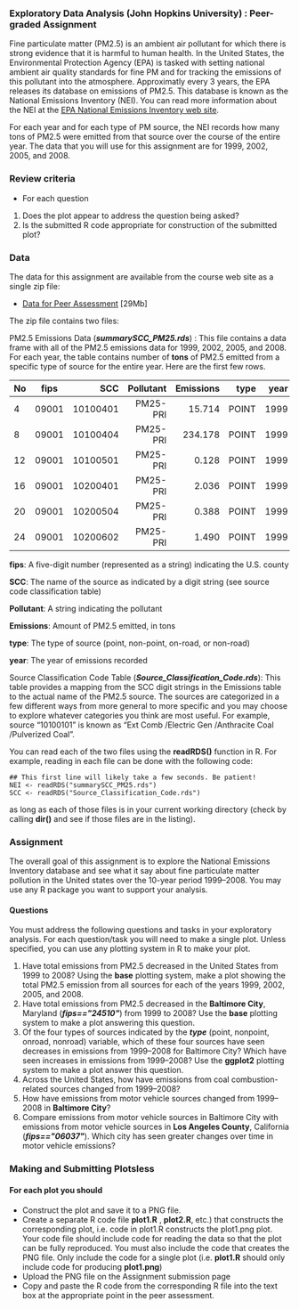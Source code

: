 ### Exploratory Data Analysis (John Hopkins University) : Peer-graded Assignment

Fine particulate matter (PM2.5) is an ambient air pollutant for which there is strong evidence that it is harmful to human health. In the United States, the Environmental Protection Agency (EPA) is tasked with setting national ambient air quality standards for fine PM and for tracking the emissions of this pollutant into the atmosphere. Approximatly every 3 years, the EPA releases its database on emissions of PM2.5. This database is known as the National Emissions Inventory (NEI). You can read more information about the NEI at the [EPA National Emissions Inventory web site](http://www.epa.gov/ttn/chief/eiinformation.html).

For each year and for each type of PM source, the NEI records how many tons of PM2.5 were emitted from that source over the course of the entire year. The data that you will use for this assignment are for 1999, 2002, 2005, and 2008.

### Review criteria
* For each question

1. Does the plot appear to address the question being asked?
2. Is the submitted R code appropriate for construction of the submitted plot?

### Data
The data for this assignment are available from the course web site as a single zip file:

* [Data for Peer Assessment](https://d396qusza40orc.cloudfront.net/exdata%2Fdata%2FNEI_data.zip) [29Mb]

The zip file contains two files:

PM2.5 Emissions Data (**_summarySCC_PM25.rds_**) : This file contains a data frame with all of the PM2.5 emissions data for 1999, 2002, 2005, and 2008. For each year, the table contains number of **tons** of PM2.5 emitted from a specific type of source for the entire year. Here are the first few rows.

| No | fips  |  SCC     | Pollutant| Emissions| type  | year |
| -- |:-----:| --------:| --------:| --------:| -----:| ----:|
| 4  | 09001 | 10100401 | PM25-PRI |   15.714 | POINT | 1999 |
| 8  | 09001 | 10100404 | PM25-PRI |  234.178 | POINT | 1999 |
| 12 | 09001 | 10100501 | PM25-PRI |    0.128 | POINT | 1999 |
| 16 | 09001 | 10200401 | PM25-PRI |    2.036 | POINT | 1999 |
| 20 | 09001 | 10200504 | PM25-PRI |    0.388 | POINT | 1999 |
| 24 | 09001 | 10200602 | PM25-PRI |    1.490 | POINT | 1999 |

**fips**: A five-digit number (represented as a string) indicating the U.S. county

**SCC**: The name of the source as indicated by a digit string (see source code classification table)

**Pollutant**: A string indicating the pollutant

**Emissions**: Amount of PM2.5 emitted, in tons

**type**: The type of source (point, non-point, on-road, or non-road)

**year**: The year of emissions recorded

Source Classification Code Table (**_Source_Classification_Code.rds_**): This table provides a mapping from the SCC digit strings in the Emissions table to the actual name of the PM2.5 source. The sources are categorized in a few different ways from more general to more specific and you may choose to explore whatever categories you think are most useful. For example, source “10100101” is known as “Ext Comb /Electric Gen /Anthracite Coal /Pulverized Coal”.

You can read each of the two files using the **readRDS()** function in R. For example, reading in each file can be done with the following code:
```
## This first line will likely take a few seconds. Be patient!
NEI <- readRDS("summarySCC_PM25.rds")
SCC <- readRDS("Source_Classification_Code.rds")
```
as long as each of those files is in your current working directory (check by calling **dir()** and see if those files are in the listing).

### Assignment

The overall goal of this assignment is to explore the National Emissions Inventory database and see what it say about fine particulate matter pollution in the United states over the 10-year period 1999–2008. You may use any R package you want to support your analysis.

#### Questions

 You must address the following questions and tasks in your exploratory analysis. For each question/task you will need to make a single  plot. Unless specified, you can use any plotting system in R to make your plot.

1. Have total emissions from PM2.5 decreased in the United States from 1999 to 2008? Using the **base** plotting system, make a plot showing the total PM2.5 emission from all sources for each of the years 1999, 2002, 2005, and 2008.
2. Have total emissions from PM2.5 decreased in the **Baltimore City**, Maryland (**_fips=="24510"_**) from 1999 to 2008? Use the **base** plotting system to make a plot answering this question.
3. Of the four types of sources indicated by the **_type_** (point, nonpoint, onroad, nonroad) variable, which of these four sources have seen decreases in emissions from 1999–2008 for Baltimore City? Which have seen increases in emissions from 1999–2008? Use the **ggplot2** plotting system to make a plot answer this question.
4. Across the United States, how have emissions from coal combustion-related sources changed from 1999–2008?
5. How have emissions from motor vehicle sources changed from 1999–2008 in **Baltimore City**?
6. Compare emissions from motor vehicle sources in Baltimore City with emissions from motor vehicle sources in **Los Angeles County**, California (**_fips=="06037"_**). Which city has seen greater changes over time in motor vehicle emissions?


### Making and Submitting Plotsless 
#### For each plot you should

* Construct the plot and save it to a PNG file.
* Create a separate R code file **plot1.R** , **plot2.R**, etc.) that constructs the corresponding plot, i.e. code in plot1.R constructs the plot1.png plot. Your code file should include code for reading the data so that the plot can be fully reproduced. You must also include the code that creates the PNG file. Only include the code for a single plot (i.e. **plot1.R** should only include code for producing **plot1.png**)
* Upload the PNG file on the Assignment submission page
* Copy and paste the R code from the corresponding R file into the text box at the appropriate point in the peer assessment.
